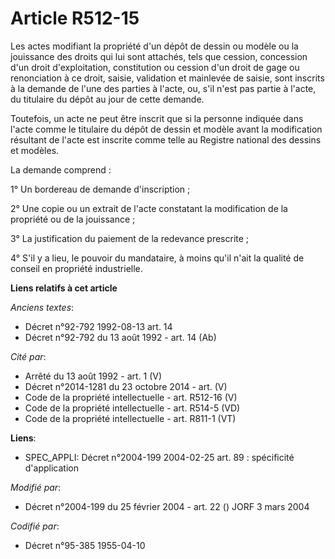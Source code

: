 # Article R512-15

Les actes modifiant la propriété d'un dépôt de dessin ou modèle ou la jouissance des droits qui lui sont attachés, tels que
cession, concession d'un droit d'exploitation, constitution ou cession d'un droit de gage ou renonciation à ce droit, saisie,
validation et mainlevée de saisie, sont inscrits à la demande de l'une des parties à l'acte, ou, s'il n'est pas partie à
l'acte, du titulaire du dépôt au jour de cette demande.

Toutefois, un acte ne peut être inscrit que si la personne indiquée dans l'acte comme le titulaire du dépôt de dessin et
modèle avant la modification résultant de l'acte est inscrite comme telle au Registre national des dessins et modèles.

La demande comprend :

1° Un bordereau de demande d'inscription ;

2° Une copie ou un extrait de l'acte constatant la modification de la propriété ou de la jouissance ;

3° La justification du paiement de la redevance prescrite ;

4° S'il y a lieu, le pouvoir du mandataire, à moins qu'il n'ait la qualité de conseil en propriété industrielle.

**Liens relatifs à cet article**

_Anciens textes_:

  - Décret n°92-792 1992-08-13 art. 14
  - Décret n°92-792 du 13 août 1992 - art. 14 (Ab)

_Cité par_:

  - Arrêté du 13 août 1992 - art. 1 (V)
  - Décret n°2014-1281 du 23 octobre 2014 - art. (V)
  - Code de la propriété intellectuelle - art. R512-16 (V)
  - Code de la propriété intellectuelle - art. R514-5 (VD)
  - Code de la propriété intellectuelle - art. R811-1 (VT)

**Liens**:

  - SPEC_APPLI: Décret n°2004-199 2004-02-25 art. 89 : spécificité d'application

_Modifié par_:

  - Décret n°2004-199 du 25 février 2004 - art. 22 () JORF 3 mars 2004

_Codifié par_:

  - Décret n°95-385 1955-04-10
